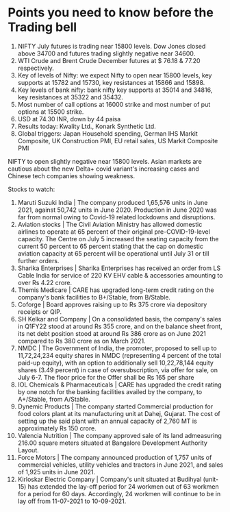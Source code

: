 # Points you need to know before the Trading bell

1. NIFTY July futures is trading near 15800 levels. Dow Jones closed above 34700 and futures trading slightly negative near 34600.
2. WTI Crude and Brent Crude December futures at $ 76.18 & 77.20 respectively.
3. Key of levels of Nifty: we expect Nifty to open near 15800 levels, key supports at 15782 and 15730, key resistances at 15866 and 15898.
4. Key levels of bank nifty: bank nifty key supports at 35014 and 34816, key resistances at 35322 and 35432.
5. Most number of call options at 16000 strike and most number of put options at 15500 strike.
6. USD at 74.30 INR, down by 44 paisa
7. Results today: Kwality Ltd., Konark Synthetic Ltd.
8. Global triggers: Japan Household spending, German IHS Markit Composite, UK Construction PMI, EU retail sales, US Markit Composite PMI

NIFTY to open slightly negative near 15800 levels. Asian markets are cautious about the new Delta+ covid variant's increasing cases and Chinese tech companies showing weakness.

Stocks to watch:
1. Maruti Suzuki India | The company produced 1,65,576 units in June 2021, against 50,742 units in June 2020. Production in June 2020 was far from normal owing to Covid-19 related lockdowns and disruptions.
2. Aviation stocks | The Civil Aviation Ministry has allowed domestic airlines to operate at 65 percent of their original pre-COVID-19-level capacity. The Centre on July 5 increased the seating capacity from the current 50 percent to 65 percent stating that the cap on domestic aviation capacity at 65 percent will be operational until July 31 or till further orders.
3. Sharika Enterprises | Sharika Enterprises has received an order from LS Cable India for service of 220 KV EHV cable & accessories amounting to over Rs 4.22 crore.
4. Themis Medicare | CARE has upgraded long-term credit rating on the company's bank facilities to B+/Stable, from B/Stable.
5. Coforge | Board approves raising up to Rs 375 crore via depository receipts or QIP.
6. SH Kelkar and Company | On a consolidated basis, the company's sales in Q1FY22 stood at around Rs 355 crore, and on the balance sheet front, its net debt position stood at around Rs 386 crore as on June 2021 compared to Rs 380 crore as on March 2021.
7. NMDC | The Government of India, the promoter, proposed to sell up to 11,72,24,234 equity shares in NMDC (representing 4 percent of the total paid-up equity), with an option to additionally sell 10,22,78,144 equity shares (3.49 percent) in case of oversubscription, via offer for sale, on July 6-7. The floor price for the Offer shall be Rs 165 per share
8. IOL Chemicals & Pharmaceuticals | CARE has upgraded the credit rating by one notch for the banking facilities availed by the company, to A+/Stable, from A/Stable.
9. Dynemic Products | The company started Commercial production for food colors plant at its manufacturing unit at Dahej, Gujarat. The cost of setting up the said plant with an annual capacity of 2,760 MT is approximately Rs 150 crore.
10. Valencia Nutrition | The company approved sale of its land admeasuring 216.00 square meters situated at Bangalore Development Authority Layout.
11. Force Motors | The company announced production of 1,757 units of commercial vehicles, utility vehicles and tractors in June 2021, and sales of 1,925 units in June 2021.
12. Kirloskar Electric Company | Company's unit situated at Budihyal (unit-15) has extended the lay-off period for 24 workmen out of 63 workmen for a period for 60 days. Accordingly, 24 workmen will continue to be in lay off from 11-07-2021 to 10-09-2021.
